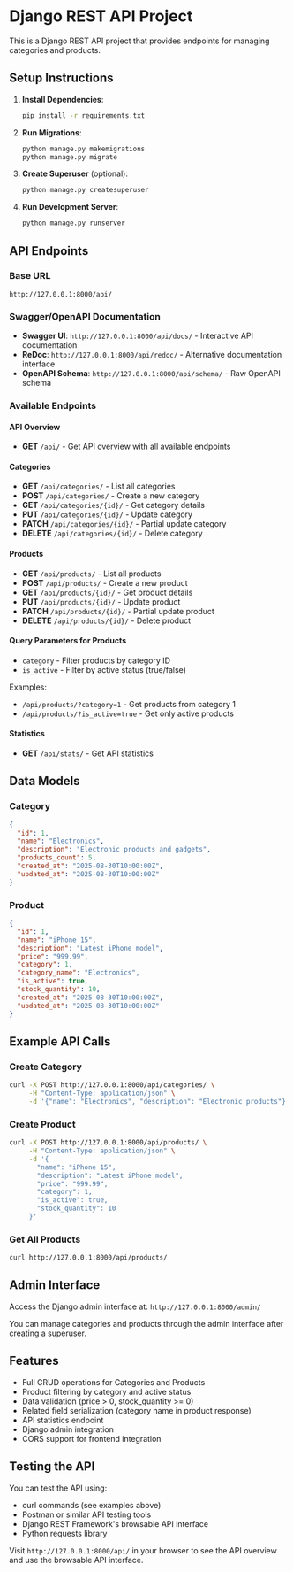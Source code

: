 # Django REST API Project

This is a Django REST API project that provides endpoints for managing categories and products.

## Setup Instructions

1. **Install Dependencies**:
   ```bash
   pip install -r requirements.txt
   ```

2. **Run Migrations**:
   ```bash
   python manage.py makemigrations
   python manage.py migrate
   ```

3. **Create Superuser** (optional):
   ```bash
   python manage.py createsuperuser
   ```

4. **Run Development Server**:
   ```bash
   python manage.py runserver
   ```

## API Endpoints

### Base URL
`http://127.0.0.1:8000/api/`

### Swagger/OpenAPI Documentation
- **Swagger UI**: `http://127.0.0.1:8000/api/docs/` - Interactive API documentation
- **ReDoc**: `http://127.0.0.1:8000/api/redoc/` - Alternative documentation interface
- **OpenAPI Schema**: `http://127.0.0.1:8000/api/schema/` - Raw OpenAPI schema

### Available Endpoints

#### API Overview
- **GET** `/api/` - Get API overview with all available endpoints

#### Categories
- **GET** `/api/categories/` - List all categories
- **POST** `/api/categories/` - Create a new category
- **GET** `/api/categories/{id}/` - Get category details
- **PUT** `/api/categories/{id}/` - Update category
- **PATCH** `/api/categories/{id}/` - Partial update category
- **DELETE** `/api/categories/{id}/` - Delete category

#### Products
- **GET** `/api/products/` - List all products
- **POST** `/api/products/` - Create a new product
- **GET** `/api/products/{id}/` - Get product details
- **PUT** `/api/products/{id}/` - Update product
- **PATCH** `/api/products/{id}/` - Partial update product
- **DELETE** `/api/products/{id}/` - Delete product

#### Query Parameters for Products
- `category` - Filter products by category ID
- `is_active` - Filter by active status (true/false)

Examples:
- `/api/products/?category=1` - Get products from category 1
- `/api/products/?is_active=true` - Get only active products

#### Statistics
- **GET** `/api/stats/` - Get API statistics

## Data Models

### Category
```json
{
  "id": 1,
  "name": "Electronics",
  "description": "Electronic products and gadgets",
  "products_count": 5,
  "created_at": "2025-08-30T10:00:00Z",
  "updated_at": "2025-08-30T10:00:00Z"
}
```

### Product
```json
{
  "id": 1,
  "name": "iPhone 15",
  "description": "Latest iPhone model",
  "price": "999.99",
  "category": 1,
  "category_name": "Electronics",
  "is_active": true,
  "stock_quantity": 10,
  "created_at": "2025-08-30T10:00:00Z",
  "updated_at": "2025-08-30T10:00:00Z"
}
```

## Example API Calls

### Create Category
```bash
curl -X POST http://127.0.0.1:8000/api/categories/ \
     -H "Content-Type: application/json" \
     -d '{"name": "Electronics", "description": "Electronic products"}'
```

### Create Product
```bash
curl -X POST http://127.0.0.1:8000/api/products/ \
     -H "Content-Type: application/json" \
     -d '{
       "name": "iPhone 15",
       "description": "Latest iPhone model",
       "price": "999.99",
       "category": 1,
       "is_active": true,
       "stock_quantity": 10
     }'
```

### Get All Products
```bash
curl http://127.0.0.1:8000/api/products/
```

## Admin Interface

Access the Django admin interface at: `http://127.0.0.1:8000/admin/`

You can manage categories and products through the admin interface after creating a superuser.

## Features

- Full CRUD operations for Categories and Products
- Product filtering by category and active status
- Data validation (price > 0, stock_quantity >= 0)
- Related field serialization (category name in product response)
- API statistics endpoint
- Django admin integration
- CORS support for frontend integration

## Testing the API

You can test the API using:
- curl commands (see examples above)
- Postman or similar API testing tools
- Django REST Framework's browsable API interface
- Python requests library

Visit `http://127.0.0.1:8000/api/` in your browser to see the API overview and use the browsable API interface.
